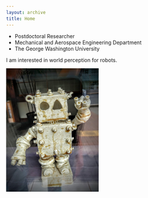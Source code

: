 ```yaml
---
layout: archive
title: Home
---
```

- Postdoctoral Researcher
- Mechanical and Aerospace Engineering Department
- The George Washington University

I am interested in world perception for robots.

<img src="/images/robot.jpg" width="50%">
